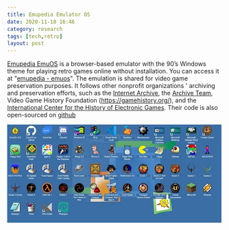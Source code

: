 ```yaml
---
title: Emupedia Emulator OS
date: 2020-11-18 16:46
category: research 
tags: [tech,retro]
layout: post
---
```


<a  target="_blank" href="https://github.com/Emupedia/emupedia.github.io">Emupedia EmuOS</a> is a browser-based emulator with the 90’s Windows theme for playing retro games online without installation. You can access it at "<a  target="_blank" href="https://emupedia.net/beta/emuos/">emupedia - emuos</a>". The emulation is shared for video game preservation purposes. It follows other nonprofit organizations ' archiving and preservation efforts, such as the <a  target="_blank" href="https://archive.org/">Internet Archive</a>, the <a  target="_blank" href="https://www.archiveteam.org/">Archive Team</a>, Video Game History Foundation (https://gamehistory.org/), and the <a  target="_blank" href="https://www.museumofplay.org/about/icheg">International Center for the History of Electronic Games</a>. Their code is also open-sourced on <a  target="_blank" href="https://www.museumofplay.org/about/icheg">github</a>

[![emuos](/assets/images/retro/emuos.jpg)](https://emupedia.net/beta/emuos/)
